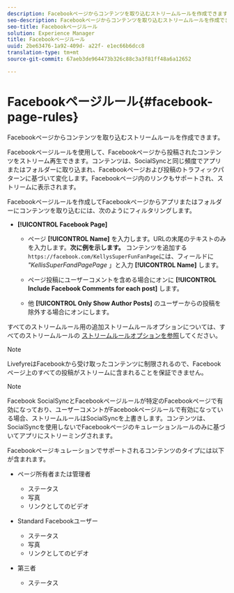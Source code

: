 ```yaml
---
description: Facebookページからコンテンツを取り込むストリームルールを作成できます。
seo-description: Facebookページからコンテンツを取り込むストリームルールを作成できます。
seo-title: Facebookページルール
solution: Experience Manager
title: Facebookページルール
uuid: 2be63476-1a92-409d- a22f- e1ec66b6dcc8
translation-type: tm+mt
source-git-commit: 67aeb3de964473b326c88c3a3f81ff48a6a12652

---
```



# Facebookページルール{#facebook-page-rules}

Facebookページからコンテンツを取り込むストリームルールを作成できます。

Facebookページルールを使用して、Facebookページから投稿されたコンテンツをストリーム再生できます。コンテンツは、SocialSyncと同じ頻度でアプリまたはフォルダーに取り込まれ、Facebookページおよび投稿のトラフィックパターンに基づいて変化します。Facebookページ内のリンクもサポートされ、ストリームに表示されます。

Facebookページルールを作成してFacebookページからアプリまたはフォルダーにコンテンツを取り込むには、次のようにフィルタリングします。

* **[!UICONTROL Facebook Page]** 

   * ページ **[!UICONTROL Name]** を入力します。URLの末尾のテキストのみを入力します。**次に例を示します。** コンテンツを追加する `https://facebook.com/KellysSuperFunFanPage`には、フィールドに *&quot;KellisSuperFandPagePage* 」と入力 **[!UICONTROL Name]** します。

   * ページ投稿にユーザーコメントを含める場合にオンに **[!UICONTROL Include Facebook Comments for each post]** します。
   * 他 **[!UICONTROL Only Show Author Posts]** のユーザーからの投稿を除外する場合にオンにします。

すべてのストリームルール用の追加ストリームルールオプションについては、すべてのストリームルールの [ストリームルールオプションを参照](../c-streams/c-stream-rule-options-for-all-stream-rules.md#c_stream_rule_options_for_all_stream_rules)してください。

>[!NOTE]
>
>LivefyreはFacebookから受け取ったコンテンツに制限されるので、Facebookページ上のすべての投稿がストリームに含まれることを保証できません。

>[!NOTE]
>
>Facebook SocialSyncとFacebookページルールが特定のFacebookページで有効になっており、ユーザーコメントがFacebookページルールで有効になっている場合、ストリームルールはSocialSyncを上書きします。コンテンツは、SocialSyncを使用しないでFacebookページのキュレーションルールのみに基づいてアプリにストリーミングされます。

Facebookページキュレーションでサポートされるコンテンツのタイプには以下が含まれます。

* ページ所有者または管理者

   * ステータス
   * 写真
   * リンクとしてのビデオ

* Standard Facebookユーザー

   * ステータス
   * 写真
   * リンクとしてのビデオ

* 第三者

   * ステータス

